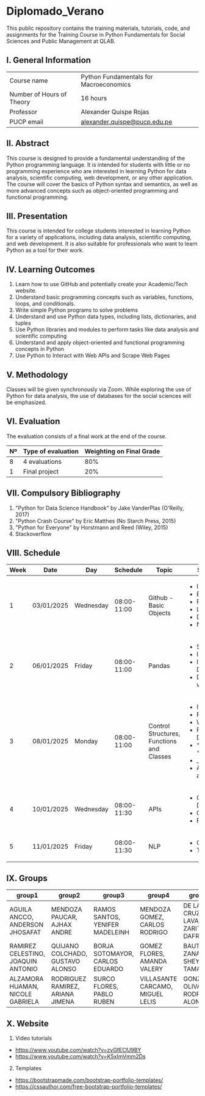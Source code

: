 # Diplomado_Verano

This public repository contains the training materials, tutorials, code, and assignments for the Training Course in Python Fundamentals for Social Sciences and Public Management at QLAB.

## I. General Information

|  | | 
|:-------------------|---|
| Course name | Python Fundamentals for Macroeconomics | 
| Number of Hours of Theory | 16 hours |
| Professor | Alexander Quispe Rojas |
| PUCP email | alexander.quispe@pucp.edu.pe |


## II. Abstract

This course is designed to provide a fundamental understanding of the Python programming language. It is intended for students with little or no programming experience who are interested in learning Python for data analysis, scientific computing, web development, or any other application. The course will cover the basics of Python syntax and semantics, as well as more advanced concepts such as object-oriented programming and functional programming.

## III. Presentation

This course is intended for college students interested in learning Python for a variety of applications, including data analysis, scientific computing, and web development. It is also suitable for professionals who want to learn Python as a tool for their work.

## IV. Learning Outcomes

1.	Learn how to use GitHub and potentially create your Academic/Tech website.
2.	Understand basic programming concepts such as variables, functions, loops, and conditionals.
3.	Write simple Python programs to solve problems
4.	Understand and use Python data types, including lists, dictionaries, and tuples
5.	Use Python libraries and modules to perform tasks like data analysis and scientific computing
6.	Understand and apply object-oriented and functional programming concepts in Python
7.	Use Python to Interact with Web APIs and Scrape Web Pages

## V. Methodology

Classes will be given synchronously via Zoom. While exploring the use of Python for data analysis, the use of databases for the social sciences will be emphasized.

## VI. Evaluation

The evaluation consists of a final work at the end of the course.

| Nº | Type of evaluation | Weighting on Final Grade |
|:-------------------|---| ---|
| 8 | 4 evaluations | 80% |
| 1 | Final project | 20%|

## VII. Compulsory Bibliography

1.	"Python for Data Science Handbook" by Jake VanderPlas (O'Reilly, 2017) 
2.	"Python Crash Course" by Eric Matthes (No Starch Press, 2015) 
3.	"Python for Everyone" by Horstmann and Reed (Wiley, 2015)
4.	Stackoverflow

## VIII. Schedule

|Week|Date|Day|Schedule|Topic|Subtopic
|---|---|---|---|---|---
|1|03/01/2025|Wednesday|08:00-11:00| Github - Basic Objects| <ul>  <li>Installation</li>   <li>Branches</li>   <li>Repository </li> <li>Lists</li>   <li>Dictionaries</li>   <li>NumPy </li> </ul>   
|2|06/01/2025|Friday|08:00-11:00| Pandas | <ul>  <li> Series </li>   <li>Indexing</li>   <li>Importing Data </li> <li> Data wrangling </li> </ul>      
|3|08/01/2025|Monday|08:00-11:00 | Control Structures, Functions and Classes| <ul>  <li> If condition </li>   <li> For loop</li>   <li> While Loop</li> <li> Function Definitions </li>   <li> *args and **kwwargs </li>   <li> \_init_</li> <li> Attributes and Methods</li> </ul>    
|4|10/01/2025|Wednesday|08:00-11:30| APIs| <ul>  <li>Google Directions</li>   <li>Geolocation</li> <li>Finance APIs</li> </ul>   
|5|11/01/2025|Friday|08:00-11:30| NLP| <ul>  <li> GPT-4 </li>   <li> Transformers </li>   </ul> 

## IX. Groups

| group1               | group2                          | group3                     | group4                            | group5                      | group6                             | 
|----------------------|---------------------------------|----------------------------|-----------------------------------|-----------------------------|------------------------------------|
| AGUILA ANCCO, ANDERSON JHOSAFAT  |MENDOZA PAUCAR, AJHAX ANDRE   |RAMOS SANTOS, YENIFER MADELEINH    | MENDOZA GOMEZ, CARLOS RODRIGO| DE LA CRUZ LAVADO, ZARIT DAFRA| VASQUEZ BAJONERO, MARIA FERNANDA    |         
| RAMIREZ CELESTINO, JOAQUIN ANTONIO| QUIJANO COLCHADO, GUSTAVO ALONSO | BORJA SOTOMAYOR, CARLOS EDUARDO | GOMEZ FLORES, AMANDA VALERY| BAUTISTA ZANABIO, SHEYLA TAMARA | VASQUEZ BALLEN, PIERO ANDRES   | 
|ALZAMORA HUAMAN, NICOLE GABRIELA |RODRIGUEZ RAMIREZ, ARIANA JIMENA | SURCO FLORES, PABLO RUBEN |  VILLASANTE CARCAMO, MIGUEL LELIS   |GONZALEZ OLIVA, RODRIGO ALONSO   | ANTUNEZ SANCHEZ, MILLARY MADELEINE|                      

## X. Website

1. Video tutorials
- https://www.youtube.com/watch?v=zyGfECfJ9BY
- https://www.youtube.com/watch?v=K5xImVmm2Ds


2. Templates
- https://bootstrapmade.com/bootstrap-portfolio-templates/
- https://cssauthor.com/free-bootstrap-portfolio-templates/





